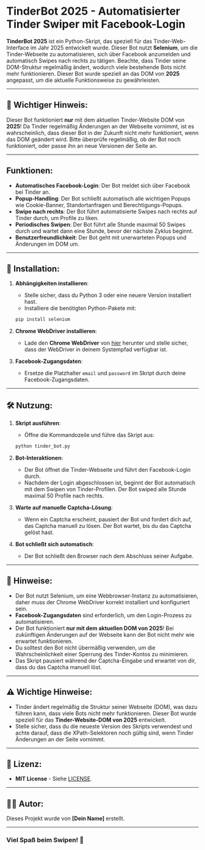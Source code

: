 
# TinderBot 2025 - Automatisierter Tinder Swiper mit Facebook-Login

**TinderBot 2025** ist ein Python-Skript, das speziell für das Tinder-Web-Interface im Jahr 2025 entwickelt wurde. Dieser Bot nutzt **Selenium**, um die Tinder-Webseite zu automatisieren, sich über Facebook anzumelden und automatisch Swipes nach rechts zu tätigen. Beachte, dass Tinder seine DOM-Struktur regelmäßig ändert, wodurch viele bestehende Bots nicht mehr funktionieren. Dieser Bot wurde speziell an das DOM von **2025** angepasst, um die aktuelle Funktionsweise zu gewährleisten.

---

## 🚨 Wichtiger Hinweis:
Dieser Bot funktioniert **nur** mit dem aktuellen Tinder-Website DOM von **2025**! Da Tinder regelmäßig Änderungen an der Webseite vornimmt, ist es wahrscheinlich, dass dieser Bot in der Zukunft nicht mehr funktioniert, wenn das DOM geändert wird. Bitte überprüfe regelmäßig, ob der Bot noch funktioniert, oder passe ihn an neue Versionen der Seite an.

---

## Funktionen:

- **Automatisches Facebook-Login**: Der Bot meldet sich über Facebook bei Tinder an.
- **Popup-Handling**: Der Bot schließt automatisch alle wichtigen Popups wie Cookie-Banner, Standortanfragen und Berechtigungs-Popups.
- **Swipe nach rechts**: Der Bot führt automatisierte Swipes nach rechts auf Tinder durch, um Profile zu liken.
- **Periodisches Swipen**: Der Bot führt alle Stunde maximal 50 Swipes durch und wartet dann eine Stunde, bevor der nächste Zyklus beginnt.
- **Benutzerfreundlichkeit**: Der Bot geht mit unerwarteten Popups und Änderungen im DOM um.

---

## 🚀 Installation:

1. **Abhängigkeiten installieren**:
   - Stelle sicher, dass du Python 3 oder eine neuere Version installiert hast.
   - Installiere die benötigten Python-Pakete mit:
   ```bash
   pip install selenium
   ```

2. **Chrome WebDriver installieren**:
   - Lade den **Chrome WebDriver** von [hier](https://sites.google.com/a/chromium.org/chromedriver/) herunter und stelle sicher, dass der WebDriver in deinem Systempfad verfügbar ist.

3. **Facebook-Zugangsdaten**:
   - Ersetze die Platzhalter `email` und `password` im Skript durch deine Facebook-Zugangsdaten.

---

## 🛠 Nutzung:

1. **Skript ausführen**:
   - Öffne die Kommandozeile und führe das Skript aus:
   ```bash
   python tinder_bot.py
   ```

2. **Bot-Interaktionen**:
   - Der Bot öffnet die Tinder-Webseite und führt den Facebook-Login durch.
   - Nachdem der Login abgeschlossen ist, beginnt der Bot automatisch mit dem Swipen von Tinder-Profilen. Der Bot swiped alle Stunde maximal 50 Profile nach rechts.

3. **Warte auf manuelle Captcha-Lösung**:
   - Wenn ein Captcha erscheint, pausiert der Bot und fordert dich auf, das Captcha manuell zu lösen. Der Bot wartet, bis du das Captcha gelöst hast.

4. **Bot schließt sich automatisch**:
   - Der Bot schließt den Browser nach dem Abschluss seiner Aufgabe.

---

## 📄 Hinweise:

- Der Bot nutzt Selenium, um eine Webbrowser-Instanz zu automatisieren, daher muss der Chrome WebDriver korrekt installiert und konfiguriert sein.
- **Facebook-Zugangsdaten** sind erforderlich, um den Login-Prozess zu automatisieren.
- Der Bot funktioniert **nur mit dem aktuellen DOM von 2025**! Bei zukünftigen Änderungen auf der Webseite kann der Bot nicht mehr wie erwartet funktionieren.
- Du solltest den Bot nicht übermäßig verwenden, um die Wahrscheinlichkeit einer Sperrung des Tinder-Kontos zu minimieren.
- Das Skript pausiert während der Captcha-Eingabe und erwartet von dir, dass du das Captcha manuell löst.

---

## ⚠️ Wichtige Hinweise:

- Tinder ändert regelmäßig die Struktur seiner Webseite (DOM), was dazu führen kann, dass viele Bots nicht mehr funktionieren. Dieser Bot wurde speziell für das **Tinder-Website-DOM von 2025** entwickelt.
- Stelle sicher, dass du die neueste Version des Skripts verwendest und achte darauf, dass die XPath-Selektoren noch gültig sind, wenn Tinder Änderungen an der Seite vornimmt.

---

## 📝 Lizenz:

- **MIT License** - Siehe [LICENSE](LICENSE).

---

## 🧑‍💻 Autor:

Dieses Projekt wurde von **[Dein Name]** erstellt.

---

### Viel Spaß beim Swipen! 🚀
